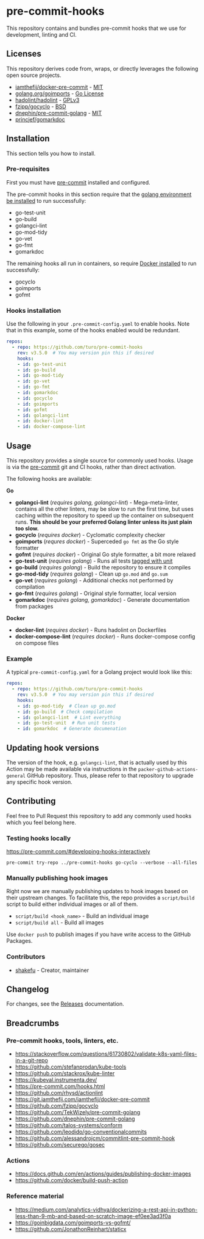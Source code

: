 # pre-commit-hooks

This repository contains and bundles pre-commit hooks that we use for
development, linting and CI.

## Licenses

This repository derives code from, wraps, or directly leverages the following
open source projects.

- [iamthefij/docker-pre-commit](https://git.iamthefij.com/iamthefij/docker-pre-commit) - [MIT](https://git.iamthefij.com/iamthefij/docker-pre-commit/src/branch/master/LICENSE)
- [golang.org/goimports](https://pkg.go.dev/golang.org/x/tools/cmd/goimports?utm_source=godoc) - [Go License](https://cs.opensource.google/go/x/tools/+/master:LICENSE)
- [hadolint/hadolint](https://github.com/hadolint/hadolint) - [GPLv3](https://github.com/hadolint/hadolint/blob/master/LICENSE)
- [fzipp/gocyclo](https://github.com/fzipp/gocyclo) - [BSD](https://github.com/fzipp/gocyclo/blob/main/LICENSE)
- [dnephin/pre-commit-golang](https://github.com/dnephin/pre-commit-golang) - [MIT](https://github.com/dnephin/pre-commit-golang/blob/master/LICENSE)
- [princjef/gomarkdoc](https://github.com/princjef/gomarkdoc)

## Installation

This section tells you how to install.

### Pre-requisites

First you must have [pre-commit](https://pre-commit.com/) installed and configured.

The pre-commit hooks in this section require that the [golang environment
be installed](https://golang.org/doc/install) to run successfully:

- go-test-unit
- go-build
- golangci-lint
- go-mod-tidy
- go-vet
- go-fmt
- gomarkdoc

The remaining hooks all run in containers, so require [Docker
installed](https://docs.docker.com/get-docker/) to run successfully:

- gocyclo
- goimports
- gofmt

### Hooks installation

Use the following in your `.pre-commit-config.yaml` to enable hooks. Note that
in this example, some of the hooks enabled would be redundant.

```yaml
repos:
  - repo: https://github.com/turo/pre-commit-hooks
    rev: v3.5.0  # You may version pin this if desired
    hooks:
    - id: go-test-unit
    - id: go-build
    - id: go-mod-tidy
    - id: go-vet
    - id: go-fmt
    - id: gomarkdoc
    - id: gocyclo
    - id: goimports
    - id: gofmt
    - id: golangci-lint
    - id: docker-lint
    - id: docker-compose-lint
```

## Usage

This repository provides a single source for commonly used hooks. Usage is via the [pre-commit](https://pre-commit.com/) git and CI hooks, rather than direct activation.

The following hooks are available:

**Go**

- **golangci-lint** (_requires golang, golangci-lint_) - Mega-meta-linter, contains all the
  other linters, may be slow to run the first time, but uses caching within the
  repository to speed up the container on subsequent runs. **This should be your
  preferred Golang linter unless its just plain too slow.**
- **gocyclo** (_requires docker_) - Cyclomatic complexity checker
- **goimports** (_requres docker_) - Superceded `go fmt` as the Go style formatter
- **gofmt** (_requires docker_) - Original Go style formatter, a bit more relaxed
- **go-test-unit** (_requires golang_) - Runs all tests [tagged with
  unit](https://pkg.go.dev/cmd/go#hdr-Build_constraints)
- **go-build** (_requires golang_) - Build the repository to ensure it compiles
- **go-mod-tidy** (_requires golang_) - Clean up `go.mod` and `go.sum`
- **go-vet** (_requires golang_) - Additional checks not performed by compilation
- **go-fmt** (_requires golang_) - Original style formatter, local version
- **gomarkdoc** (_requires golang, gomarkdoc_) - Generate documentation from packages

**Docker**

- **docker-lint** (_requires docker_) - Runs hadolint on Dockerfiles
- **docker-compose-lint** (_requires docker_) - Runs docker-compose config on
compose files

### Example

A typical `pre-commit-config.yaml` for a Golang project would look like this:

```yaml
repos:
  - repo: https://github.com/turo/pre-commit-hooks
    rev: v3.5.0  # You may version pin this if desired
    hooks:
    - id: go-mod-tidy  # Clean up go.mod
    - id: go-build  # Check compilation
    - id: golangci-lint  # Lint everything
    - id: go-test-unit  # Run unit tests
    - id: gomarkdoc  # Generate documenation
```

## Updating hook versions

The version of the hook, e.g. `golangci-lint`, that is actually used by this Action may be made available
via instructions in the `packer-github-actions-general` GitHub repository. Thus, please refer to
that repository to upgrade any specific hook version.

## Contributing

Feel free to Pull Request this repository to add any commonly used hooks which
you feel belong here.

### Testing hooks locally

https://pre-commit.com/#developing-hooks-interactively

`pre-commit try-repo ../pre-commit-hooks go-cyclo --verbose --all-files`

### Manually publishing hook images

Right now we are manually publishing updates to hook images based on their
upstream changes. To facilitate this, the repo provides a `script/build` script
to build either individual images or all of them.

- `script/build <hook_name>` - Build an individual image
- `script/build all` - Build all images

Use `docker push` to publish images if you have write access to the GitHub Packages.

### Contributors

- [shakefu](https://github.com/shakefu) - Creator, maintainer

## Changelog

For changes, see the
[Releases](https://github.com/turo/pre-commit-hooks/releases) documentation.

## Breadcrumbs

### Pre-commit hooks, tools, linters, etc.

- https://stackoverflow.com/questions/61730802/validate-k8s-yaml-files-in-a-git-repo
- https://github.com/stefanprodan/kube-tools
- https://github.com/stackrox/kube-linter
- https://kubeval.instrumenta.dev/
- https://pre-commit.com/hooks.html
- https://github.com/rhysd/actionlint
- https://git.iamthefij.com/iamthefij/docker-pre-commit
- https://github.com/fzipp/gocyclo
- https://github.com/TekWizely/pre-commit-golang
- https://github.com/dnephin/pre-commit-golang
- https://github.com/talos-systems/conform
- https://github.com/leodido/go-conventionalcommits
- https://github.com/alessandrojcm/commitlint-pre-commit-hook
- https://github.com/securego/gosec

### Actions

- https://docs.github.com/en/actions/guides/publishing-docker-images
- https://github.com/docker/build-push-action

### Reference material

- https://medium.com/analytics-vidhya/dockerizing-a-rest-api-in-python-less-than-9-mb-and-based-on-scratch-image-ef0ee3ad3f0a
- https://goinbigdata.com/goimports-vs-gofmt/
- https://github.com/JonathonReinhart/staticx
